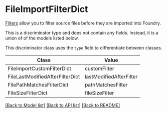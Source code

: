 # FileImportFilterDict

[Filters](/docs/foundry/data-connection/file-based-syncs/#filters) allow you to filter source files
before they are imported into Foundry.


This is a discriminator type and does not contain any fields. Instead, it is a union
of of the models listed below.

This discriminator class uses the `type` field to differentiate between classes.

| Class | Value
| ------------ | -------------
FileImportCustomFilterDict | customFilter
FileLastModifiedAfterFilterDict | lastModifiedAfterFilter
FilePathMatchesFilterDict | pathMatchesFilter
FileSizeFilterDict | fileSizeFilter


[[Back to Model list]](../../../../README.md#models-v2-link) [[Back to API list]](../../../../README.md#apis-v2-link) [[Back to README]](../../../../README.md)

